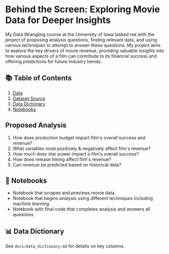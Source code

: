 # Behind the Screen: Exploring Movie Data for Deeper Insights
My Data Wrangling course at the University of Iowa tasked me with the project of proposing analysis questions, finding relevant data, and using various techniques to attempt to answer these questions. My project aims to explore the key drivers of movie revenue, providing valuable insights into how various aspects of a film can contribute to its financial success and offering predictions for future industry trends.

## 📚 Table of Contents
1. [Data](#data)
2. [Dataset Source](#dataset-sources)
3. [Data Dictionary](#data-dictionary)
4. [Notebooks](#notebooks)

## Proposed Analysis
1. How does production budget impact film's overall success and revenue?
2. What variables most positively & negatively affect film's revenue?
3. How much does star power impact a film's overall success?
4. How does release timing affect film's revenue?
5. Can revenue be predicted based on historical data?

## 🧾 Notebooks
- Notebook that scrapes and previews movie data.
- Notebook that begins analysis using different techniques including machine learning
- Notebook with final code that completes analysis and answers all questions

## 📊 Data Dictionary
See `docs/data_dictionary.md` for details on key columns.
